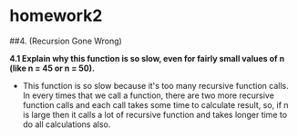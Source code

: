 # homework2

##4. (Recursion Gone Wrong)

**4.1 Explain why this function is so slow, even for fairly small values of n (like n = 45 or n = 50).**
- This function is so slow because it's too many recursive function calls. In every times that we call a function, there are two more recursive function calls and each call takes some time to calculate result, so, if n is large then it calls a lot of recursive function and takes longer time to do all calculations also.